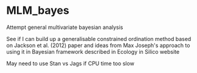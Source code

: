# MLM_bayes
Attempt general multivariate bayesian analysis

See if I can build up a generalisable constrained ordination method based on Jackson et al. (2012) paper and ideas from Max Joseph's approach to using it in Bayesian framework described in Ecology in Silico website

May need to use Stan vs Jags if CPU time too slow
